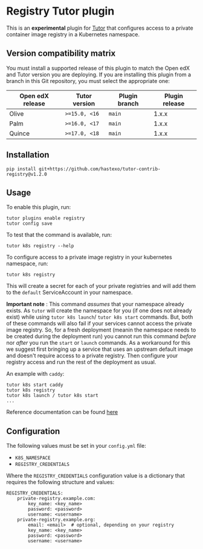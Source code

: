 Registry Tutor plugin
===================================

This is an **experimental** plugin for
[Tutor](https://docs.tutor.overhang.io) that configures access to a 
private container image registry in a Kubernetes namespace.

Version compatibility matrix
----------------------------

You must install a supported release of this plugin to match the Open
edX and Tutor version you are deploying. If you are installing this
plugin from a branch in this Git repository, you must select the
appropriate one:

| Open edX release | Tutor version     | Plugin branch | Plugin release |
|------------------|-------------------|---------------|----------------|
| Olive            | `>=15.0, <16`     | `main`        | 1.x.x          |
| Palm             | `>=16.0, <17`     | `main`        | 1.x.x          |
| Quince           | `>=17.0, <18`     | `main`        | 1.x.x          |


Installation
------------

    pip install git+https://github.com/hastexo/tutor-contrib-registry@v1.2.0

Usage
-----

To enable this plugin, run:

    tutor plugins enable registry
    tutor config save

To test that the command is available, run:

    tutor k8s registry --help

To configure access to a private image registry in your kubernetes namespace, run:

    tutor k8s registry

This will create a secret for each of your private registries and will add them to 
the `default` ServiceAccount in your namespace.

**Important note** : This command *assumes* that your namespace already exists.
As `tutor` will create the namespace for you (if one does not already exist) 
while using `tutor k8s launch`/ `tutor k8s start` commands. But, both of these 
commands will also fail if your services cannot access the private image registry. 
So, for a fresh deployment (meanin the namespace needs to be created during 
the deployment run) you cannot run this command *before* nor *after* you run the 
`start` or `launch` commands.
As a workaround for this we suggest first bringing up a service that uses an upstream
default image and doesn't require access to a private registry. Then configure your 
registry access and run the rest of the deployment as usual. 

An example with `caddy`:

    tutor k8s start caddy
    tutor k8s registry
    tutor k8s launch / tutor k8s start
    ...

Reference documentation can be found [here](https://kubernetes.io/docs/tasks/configure-pod-container/configure-service-account/#add-imagepullsecrets-to-a-service-account)

Configuration
-------------

The following values must be set in your `config.yml` file:

* `K8S_NAMESPACE`
* `REGISTRY_CREDENTIALS`

Where the `REGISTRY_CREDENTIALS` configuration value is a dictionary that requires the following structure and values:

    REGISTRY_CREDENTIALS:
        private-registry.example.com:
            key_name: <key_name>
            password: <password>
            username: <username>
        private-registry.example.org:
            email: <email>  # optional, depending on your registry
            key_name: <key_name>
            password: <password>
            username: <username>
